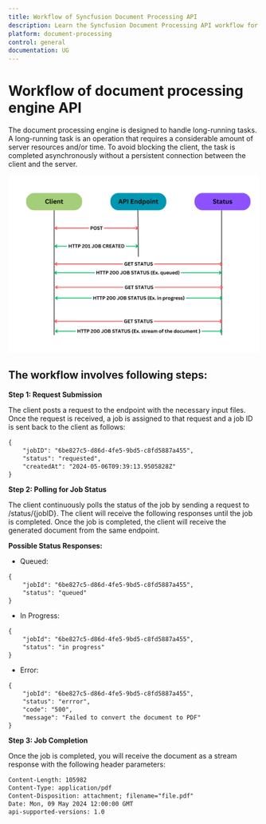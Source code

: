 ```yaml
---
title: Workflow of Syncfusion Document Processing API
description: Learn the Syncfusion Document Processing API workflow for asynchronous task handling. Initiate jobs, monitor status, and retrieve processed documents through structured endpoints.
platform: document-processing
control: general
documentation: UG
---
```


# Workflow of document processing engine API

The document processing engine is designed to handle long-running tasks. A long-running task is an operation that requires a considerable amount of server resources and/or time. To avoid blocking the client, the task is completed asynchronously without a persistent connection between the client and the server.

![Workflow](images/Workflow_image.png)

## The workflow involves following steps:

**Step 1: Request Submission**

The client posts a request to the endpoint with the necessary input files. Once the request is received, a job is assigned to that request and a job ID is sent back to the client as follows:

```
{
    "jobID": "6be827c5-d86d-4fe5-9bd5-c8fd5887a455",
    "status": "requested",
    "createdAt": "2024-05-06T09:39:13.9505828Z"
}
```

**Step 2: Polling for Job Status**

The client continuously polls the status of the job by sending a request to /status/{jobID}. The client will receive the following responses until the job is completed. Once the job is completed, the client will receive the generated document from the same endpoint.

**Possible Status Responses:**

- Queued:

```
{
    "jobId": "6be827c5-d86d-4fe5-9bd5-c8fd5887a455",
    "status": "queued"
}
```
- In Progress:

```
{
    "jobId": "6be827c5-d86d-4fe5-9bd5-c8fd5887a455",
    "status": "in progress"
}
```
- Error:

```
{
    "jobId": "6be827c5-d86d-4fe5-9bd5-c8fd5887a455",
    "status": "errror",
    "code": "500",
    "message": "Failed to convert the document to PDF"        
}
```
**Step 3: Job Completion**

Once the job is completed, you will receive the document as a stream response with the following header parameters:

```
Content-Length: 105982
Content-Type: application/pdf
Content-Disposition: attachment; filename="file.pdf"
Date: Mon, 09 May 2024 12:00:00 GMT
api-supported-versions: 1.0
```
